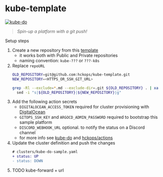 # kube-template

[![kube-do](https://github.com/hckops/kube-template/actions/workflows/kube-do.yml/badge.svg)](https://github.com/hckops/kube-template/actions/workflows/kube-do.yml)

> *Spin-up a platform with a git push!*

Setup steps
1. Create a new repository from this [template](https://github.com/hckops/kube-template/generate)
    - it works both with Public and Private repositories
    - naming convention: `kube-???` or `???-k8s`
2. Replace `repoURL`
    ```bash
    OLD_REPOSITORY=git@github.com:hckops/kube-template.git
    NEW_REPOSITORY=<HTTPS_OR_SSH_GIT_URL>

    grep -Rl --exclude=*.md --exclude-dir=.git ${OLD_REPOSITORY} . | xargs \
      sed -i "s|${OLD_REPOSITORY}|${NEW_REPOSITORY}|g"
    ```
3. Add the following action secrets
    * `DIGITALOCEAN_ACCESS_TOKEN` required for cluster provisioning with [DigitalOcean](https://cloud.digitalocean.com)
    - `GITOPS_SSH_KEY` and `ARGOCD_ADMIN_PASSWORD` required to bootstrap this sample platform
    - `DISCORD_WEBHOOK_URL` optional. to notify the status on a Discord channel
    - for more info see [kube-do](.github/workflows/kube-do.yml) and [hckops/actions](https://github.com/hckops/actions)
4. Update the cluster definition and push the changes
    ```diff
    # clusters/kube-do-sample.yaml
    + status: UP
    - status: DOWN
    ```
5. TODO kube-forward + url
